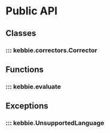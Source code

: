 # Public API

## Classes

### ::: kebbie.correctors.Corrector

## Functions

### ::: kebbie.evaluate

## Exceptions

### ::: kebbie.UnsupportedLanguage
